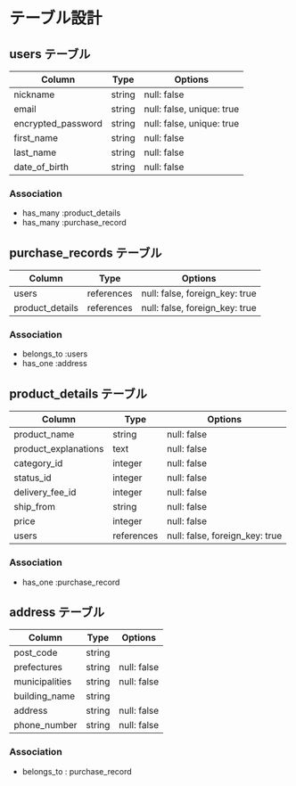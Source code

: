 # テーブル設計

## users テーブル

| Column             | Type   | Options                   |
| ------------------ | ------ | ------------------------- |
| nickname           | string | null: false               |
| email              | string | null: false, unique: true |
| encrypted_password | string | null: false, unique: true |
| first_name         | string | null: false               |
| last_name          | string | null: false               |
| date_of_birth      | string | null: false               |

### Association

- has_many :product_details
- has_many :purchase_record

## purchase_records テーブル

| Column            | Type       | Options                        |
| ----------------- | ---------- | ------------------------------ |
| users             | references | null: false, foreign_key: true |
| product_details   | references | null: false, foreign_key: true |

### Association

- belongs_to :users
- has_one :address

## product_details テーブル

| Column               | Type       | Options                        |
| -------------------- | ---------- | ------------------------------ |
| product_name         | string     | null: false                    |
| product_explanations | text       | null: false                    |
| category_id          | integer    | null: false                    |
| status_id            | integer    | null: false                    |
| delivery_fee_id      | integer    | null: false                    |
| ship_from            | string     | null: false                    |
| price                | integer    | null: false                    |
| users                | references | null: false, foreign_key: true |

### Association

- has_one :purchase_record

## address テーブル

| Column         | Type       | Options                        |
| -------------- | ---------- | ------------------------------ |
| post_code      | string     |                                |
| prefectures    | string     | null: false                    |
| municipalities | string     | null: false                    |
| building_name  | string     |                                |
| address        | string     | null: false                    |
| phone_number   | string     | null: false                    |

### Association

- belongs_to : purchase_record